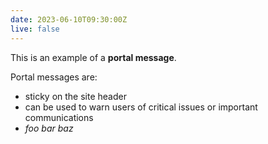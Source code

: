 ```yaml
---
date: 2023-06-10T09:30:00Z
live: false
---
```

 
This is an example of a **portal message**.<br>

Portal messages are:

- sticky on the site header
- can be used to warn users of critical issues or important communications
- _foo bar baz_
